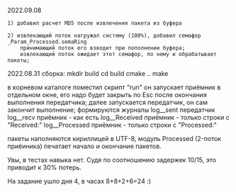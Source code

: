 
2022.09.08

    1) добавил расчет MD5 после извлечения пакета из буфера

    2) извлекающий поток нагружал систему (100%), добавил семафор _Param_Processed.semaRing
    	принимающий поток его взводит при пополнении буфера;
    	извлекающий поток ожидает этот семафор, по нему и обрабатывает пакеты;



2022.08.31
сборка:
    mkdir build
    cd build
    cmake ..
    make

в корневом каталоге поместил скрипт "run"
    он запускает приёмник в отдельном окне, его надо будет закрыть по Esc после окончания выполнения передатчика;
    далее запускается передатчик, он сам закончит выполнение;
    формируются журналы
        log__sent       передатчик
        log__recv       приёмник -  как есть
        log__Received   приёмник -  только строки с "Received:"
        log__Processed  приёмник -  только строки с "Processed:"

пакеты наполняются кириллицей в UTF-8, модуль Processed (2-поток приёиника)
печатает начало и окончание пакетов.

Увы, в тестах навыка нет.
Судя по соотношению задержек 10/15, это приводит к 30% потерь.

На задание ушло дня 4, в часах 8+8+2+6=24 :)
